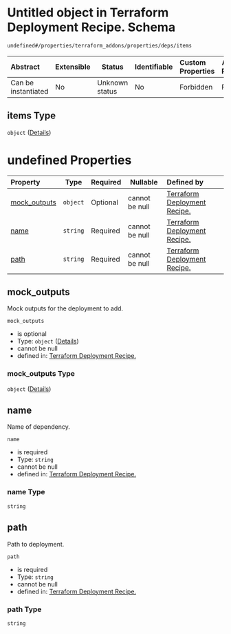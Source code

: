 # Untitled object in Terraform Deployment Recipe. Schema

```txt
undefined#/properties/terraform_addons/properties/deps/items
```




| Abstract            | Extensible | Status         | Identifiable | Custom Properties | Additional Properties | Access Restrictions | Defined In                                                                |
| :------------------ | ---------- | -------------- | ------------ | :---------------- | --------------------- | ------------------- | ------------------------------------------------------------------------- |
| Can be instantiated | No         | Unknown status | No           | Forbidden         | Forbidden             | none                | [deployment.schema.json\*](deployment.schema.json "open original schema") |

## items Type

`object` ([Details](deployment-properties-terraform_addons-properties-deps-items.md))

# undefined Properties

| Property                      | Type     | Required | Nullable       | Defined by                                                                                                                                                                                                     |
| :---------------------------- | -------- | -------- | -------------- | :------------------------------------------------------------------------------------------------------------------------------------------------------------------------------------------------------------- |
| [mock_outputs](#mock_outputs) | `object` | Optional | cannot be null | [Terraform Deployment Recipe.](deployment-properties-terraform_addons-properties-deps-items-properties-mock_outputs.md "undefined#/properties/terraform_addons/properties/deps/items/properties/mock_outputs") |
| [name](#name)                 | `string` | Required | cannot be null | [Terraform Deployment Recipe.](deployment-properties-terraform_addons-properties-deps-items-properties-name.md "undefined#/properties/terraform_addons/properties/deps/items/properties/name")                 |
| [path](#path)                 | `string` | Required | cannot be null | [Terraform Deployment Recipe.](deployment-properties-terraform_addons-properties-deps-items-properties-path.md "undefined#/properties/terraform_addons/properties/deps/items/properties/path")                 |

## mock_outputs

Mock outputs for the deployment to add.


`mock_outputs`

-   is optional
-   Type: `object` ([Details](deployment-properties-terraform_addons-properties-deps-items-properties-mock_outputs.md))
-   cannot be null
-   defined in: [Terraform Deployment Recipe.](deployment-properties-terraform_addons-properties-deps-items-properties-mock_outputs.md "undefined#/properties/terraform_addons/properties/deps/items/properties/mock_outputs")

### mock_outputs Type

`object` ([Details](deployment-properties-terraform_addons-properties-deps-items-properties-mock_outputs.md))

## name

Name of dependency.


`name`

-   is required
-   Type: `string`
-   cannot be null
-   defined in: [Terraform Deployment Recipe.](deployment-properties-terraform_addons-properties-deps-items-properties-name.md "undefined#/properties/terraform_addons/properties/deps/items/properties/name")

### name Type

`string`

## path

Path to deployment.


`path`

-   is required
-   Type: `string`
-   cannot be null
-   defined in: [Terraform Deployment Recipe.](deployment-properties-terraform_addons-properties-deps-items-properties-path.md "undefined#/properties/terraform_addons/properties/deps/items/properties/path")

### path Type

`string`
